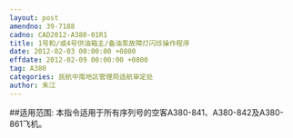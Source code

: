 ```yaml
---
layout: post
amendno: 39-7188
cadno: CAD2012-A380-01R1
title: 1号和/或4号供油箱主/备油泵故障灯闪烁操作程序
date: 2012-02-03 00:00:00 +0800
effdate: 2012-02-09 00:00:00 +0800
tag: A380
categories: 民航中南地区管理局适航审定处
author: 朱江
---
```


##适用范围:
本指令适用于所有序列号的空客A380-841、A380-842及A380-861飞机。

